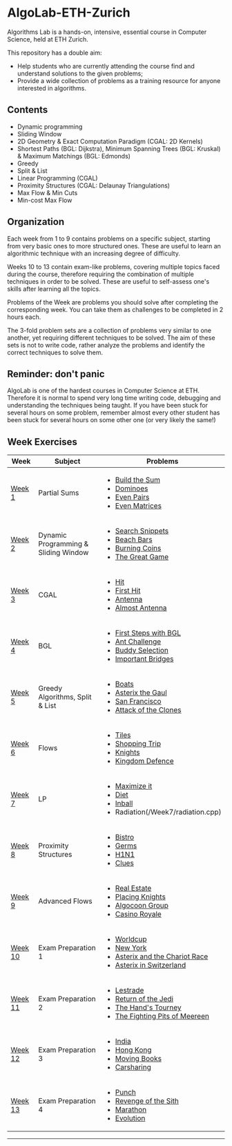 # AlgoLab-ETH-Zurich
Algorithms Lab is a hands-on, intensive, essential course in Computer Science, held at ETH Zurich.

This repository has a double aim:
* Help students who are currently attending the course find and understand solutions to the given problems;
* Provide a wide collection of problems as a training resource for anyone interested in algorithms.

## Contents
* Dynamic programming
* Sliding Window
* 2D Geometry & Exact Computation Paradigm (CGAL: 2D Kernels)
* Shortest Paths (BGL: Dijkstra), Minimum Spanning Trees (BGL: Kruskal) & Maximum Matchings (BGL: Edmonds)
* Greedy
* Split & List
* Linear Programming (CGAL)
* Proximity Structures (CGAL: Delaunay Triangulations)
* Max Flow & Min Cuts
* Min-cost Max Flow

## Organization 
Each week from 1 to 9 contains problems on a specific subject, starting from very basic ones to more structured ones. These are useful to learn an algorithmic technique with an increasing degree of difficulty.

Weeks 10 to 13 contain exam-like problems, covering multiple topics faced during the course, therefore requiring the combination of multiple techniques in order to be solved. These are useful to self-assess one's skills after learning all the topics.

Problems of the Week are problems you should solve after completing the corresponding week. You can take them as challenges to be completed in 2 hours each.

The 3-fold problem sets are a collection of problems very similar to one another, yet requiring different techniques to be solved. The aim of these sets is not to write code, rather analyze the problems and identify the correct techniques to solve them.

## Reminder: don't panic
AlgoLab is one of the hardest courses in Computer Science at ETH. Therefore it is normal to spend very long time writing code, debugging and understanding the techniques being taught. If you have been stuck for several hours on some problem, remember almost every other student has been stuck for several hours on some other one (or very likely the same!)

## Week Exercises
| Week | Subject | Problems |
| --- | --- | --- |
| [Week 1](/Week1)  | Partial Sums | <ul><li>[Build the Sum](/Week1/build_the_sum.cpp)</li><li>[Dominoes](/Week1/dominoes.cpp)</li><li>[Even Pairs](/Week1/even_pairs.cpp)</li><li>[Even Matrices](/Week1/even_matrices.cpp)</li></ul>|
| [Week 2](/Week2)  | Dynamic Programming & Sliding Window | <ul><li>[Search Snippets](/Week2/search_snippets.cpp)</li><li>[Beach Bars](/Week2/beach_bars.cpp)</li><li>[Burning Coins](/Week2/burning_coins.cpp)</li><li>[The Great Game](/Week2/the_great_game.cpp)</li></ul> |
| [Week 3](/Week3)  | CGAL | <ul><li>[Hit](/Week3/hit.cpp)</li><li>[First Hit](/Week3/firsthit.cpp)</li><li>[Antenna](/Week3/antenna.cpp)</li><li>[Almost Antenna](/Week3/almost-antenna.cpp)</li></ul> |
| [Week 4](/Week4)  | BGL | <ul><li>[First Steps with BGL](/Week4/first_steps.cpp)</li><li>[Ant Challenge](/Week4/ant_challenge.cpp)</li><li>[Buddy Selection](/Week4/buddy_selection.cpp)</li><li>[Important Bridges](/Week4/important_bridges.cpp)</li></ul> |
| [Week 5](/Week5)  | Greedy Algorithms, Split & List | <ul><li>[Boats](/Week5/boats.cpp)</li><li>[Asterix the Gaul](/Week5/asterix_the_gaul.cpp)</li><li>[San Francisco](/Week5/san_francisco.cpp)</li><li>[Attack of the Clones](/Week5/attack_of_the_clones.cpp)</li></ul> |
| [Week 6](/Week6)  | Flows | <ul><li>[Tiles](/Week6/cointossing/tiles.cpp)</li><li>[Shopping Trip](/Week6/shopping/shopping_trip.cpp)</li><li>[Knights](/Week6/knights.cpp)</li><li>[Kingdom Defence](/Week6/kingdom_defence.cpp)</li></ul> |
| [Week 7](/Week7)  | LP | <ul><li>[Maximize it](/Week7/maximize_it.cpp)</li><li>[Diet](/Week7/diet.cpp)</li><li>[Inball](/Week7/inball.cpp)</li><li>Radiation(/Week7/radiation.cpp)</li></ul> |
| [Week 8](/Week8)  | Proximity Structures | <ul><li>[Bistro](/Week8/bistro/bistro.cpp)</li><li>[Germs](/Week8/germs/germs.cpp)</li><li>[H1N1](/Week8/h1n1/h1n1.cpp)</li><li>[Clues](/Week8/clues.cpp)</li></ul> |
| [Week 9](/Week9)  | Advanced Flows | <ul><li>[Real Estate](/Week9/real_estate.cpp)</li><li>[Placing Knights](/Week9/placing_knights.cpp)</li><li>[Algocoon Group](/Week9/algocoon.cpp)</li><li>[Casino Royale](/Week9/casino_royale.cpp)</li></ul> |
| [Week 10](/Week10)  | Exam Preparation 1 | <ul><li>[Worldcup](/Week10/worldcup.cpp)</li><li>[New York](/Week10/new_york.cpp)</li><li>[Asterix and the Chariot Race](/Week10/asterix_and_the_chariot_race.cpp)</li><li>[Asterix in Switzerland](/Week10/asterix_in_switzerland.cpp)</li></ul> |
| [Week 11](/Week11)  | Exam Preparation 2 | <ul><li>[Lestrade](/Week11/lestrade.cpp)</li><li>[Return of the Jedi](/Week11/return_of_the_jedi.cpp)</li><li>[The Hand's Tourney](/Week11/hand.cpp)</li><li>[The Fighting Pits of Meereen](/Week11/fighting_pits_of_meereen.cpp)</li></ul> |
| [Week 12](/Week12)  | Exam Preparation 3 | <ul><li>[India](/Week12/india.cpp)</li><li>[Hong Kong](/Week12/hong_kong.cpp)</li><li>[Moving Books](/Week12/moving_books.cpp)</li><li>[Carsharing](/Week12/carsharing.cpp)</li></ul> |
| [Week 13](/Week13)  | Exam Preparation 4 | <ul><li>[Punch](/Week13/punch.cpp)</li><li>[Revenge of the Sith](/Week13/sith.cpp)</li><li>[Marathon](/Week13/marathon.cpp)</li><li>[Evolution](/Week13/evolution.cpp)</li></ul> |
---



